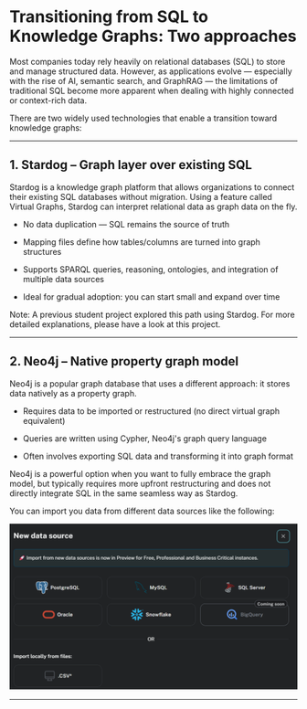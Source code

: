 # Transitioning from SQL to Knowledge Graphs: Two approaches

Most companies today rely heavily on relational databases (SQL) to store and manage structured data. However, as applications evolve — especially with the rise of AI, semantic search, and GraphRAG — the limitations of traditional SQL become more apparent when dealing with highly connected or context-rich data.

There are two widely used technologies that enable a transition toward knowledge graphs:

---

## 1. Stardog – Graph layer over existing SQL

Stardog is a knowledge graph platform that allows organizations to connect their existing SQL databases without migration. Using a feature called Virtual Graphs, Stardog can interpret relational data as graph data on the fly.

- No data duplication — SQL remains the source of truth

- Mapping files define how tables/columns are turned into graph structures

- Supports SPARQL queries, reasoning, ontologies, and integration of multiple data sources

- Ideal for gradual adoption: you can start small and expand over time

Note: A previous student project explored this path using Stardog. For more detailed explanations, please have a look at this project.

---

## 2. Neo4j – Native property graph model 

Neo4j is a popular graph database that uses a different approach: it stores data natively as a property graph.

- Requires data to be imported or restructured (no direct virtual graph equivalent)

- Queries are written using Cypher, Neo4j's graph query language

- Often involves exporting SQL data and transforming it into graph format

Neo4j is a powerful option when you want to fully embrace the graph model, but typically requires more upfront restructuring and does not directly integrate SQL in the same seamless way as Stardog.

You can import you data from different data sources like the following:

![Available data sources](images/image.png)

---